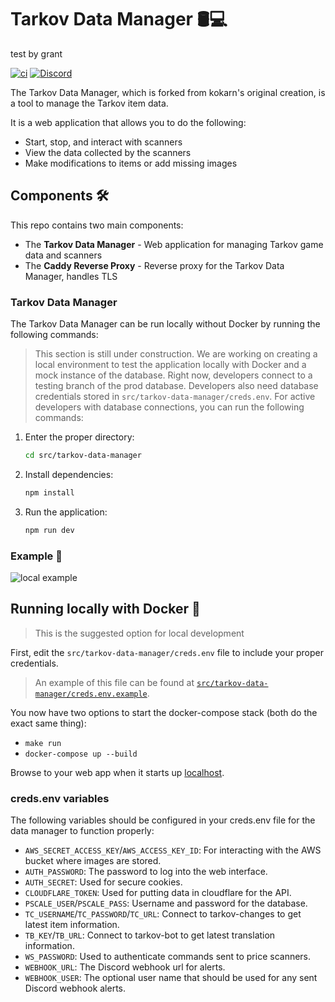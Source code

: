 # Tarkov Data Manager 🛢️💻

test by grant

[![ci](https://github.com/the-hideout/tarkov-data-manager/actions/workflows/ci.yml/badge.svg)](https://github.com/the-hideout/tarkov-data-manager/actions/workflows/ci.yml) [![Discord](https://img.shields.io/discord/956236955815907388?color=7388DA&label=Discord)](https://discord.gg/XPAsKGHSzH)

The Tarkov Data Manager, which is forked from kokarn's original creation, is a tool to manage the Tarkov item data.

It is a web application that allows you to do the following:

- Start, stop, and interact with scanners
- View the data collected by the scanners
- Make modifications to items or add missing images

## Components 🛠️

This repo contains two main components:

- The **Tarkov Data Manager** - Web application for managing Tarkov game data and scanners
- The **Caddy Reverse Proxy** - Reverse proxy for the Tarkov Data Manager, handles TLS

### Tarkov Data Manager

The Tarkov Data Manager can be run locally without Docker by running the following commands:

> This section is still under construction. We are working on creating a local environment to test the application locally with Docker and a mock instance of the database. Right now, developers connect to a testing branch of the prod database. Developers also need database credentials stored in `src/tarkov-data-manager/creds.env`.
> For active developers with database connections, you can run the following commands:

1. Enter the proper directory:

    ```bash
    cd src/tarkov-data-manager
    ```

1. Install dependencies:

    ```bash
    npm install
    ```

1. Run the application:

    ```bash
    npm run dev
    ```

### Example 📸

![local example](docs/assets/data-manager-example.png)

## Running locally with Docker 🐳

> This is the suggested option for local development

First, edit the `src/tarkov-data-manager/creds.env` file to include your proper credentials.

> An example of this file can be found at [`src/tarkov-data-manager/creds.env.example`](src/tarkov-data-manager/creds.env.example).

You now have two options to start the docker-compose stack (both do the exact same thing):

- `make run`
- `docker-compose up --build`

Browse to your web app when it starts up [localhost](https://localhost).

### creds.env variables

The following variables should be configured in your creds.env file for the data manager to function properly:

- `AWS_SECRET_ACCESS_KEY`/`AWS_ACCESS_KEY_ID`: For interacting with the AWS bucket where images are stored.
- `AUTH_PASSWORD`: The password to log into the web interface.
- `AUTH_SECRET`: Used for secure cookies.
- `CLOUDFLARE_TOKEN`: Used for putting data in cloudflare for the API.
- `PSCALE_USER`/`PSCALE_PASS`: Username and password for the database.
- `TC_USERNAME`/`TC_PASSWORD`/`TC_URL`: Connect to tarkov-changes to get latest item information.
- `TB_KEY`/`TB_URL`: Connect to tarkov-bot to get latest translation information.
- `WS_PASSWORD`: Used to authenticate commands sent to price scanners.
- `WEBHOOK_URL`: The Discord webhook url for alerts.
- `WEBHOOK_USER`: The optional user name that should be used for any sent Discord webhook alerts.
